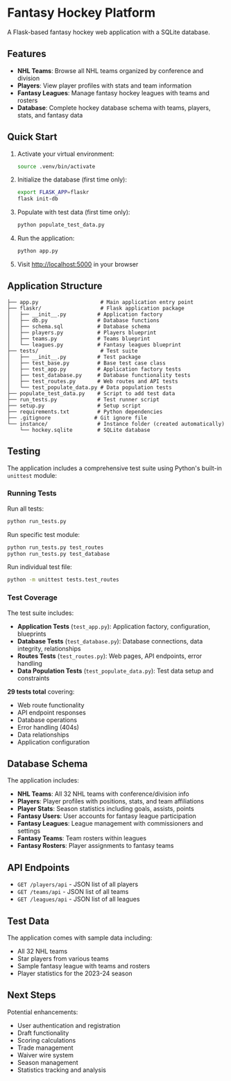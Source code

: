 # Fantasy Hockey Platform

A Flask-based fantasy hockey web application with a SQLite database.

## Features

- **NHL Teams**: Browse all NHL teams organized by conference and division
- **Players**: View player profiles with stats and team information
- **Fantasy Leagues**: Manage fantasy hockey leagues with teams and rosters
- **Database**: Complete hockey database schema with teams, players, stats, and fantasy data

## Quick Start

1. Activate your virtual environment:

   ```bash
   source .venv/bin/activate
   ```

2. Initialize the database (first time only):

   ```bash
   export FLASK_APP=flaskr
   flask init-db
   ```

3. Populate with test data (first time only):

   ```bash
   python populate_test_data.py
   ```

4. Run the application:

   ```bash
   python app.py
   ```

5. Visit <http://localhost:5000> in your browser

## Application Structure

```
├── app.py                    # Main application entry point
├── flaskr/                   # Flask application package
│   ├── __init__.py          # Application factory
│   ├── db.py                # Database functions
│   ├── schema.sql           # Database schema
│   ├── players.py           # Players blueprint
│   ├── teams.py             # Teams blueprint
│   └── leagues.py           # Fantasy leagues blueprint
├── tests/                    # Test suite
│   ├── __init__.py          # Test package
│   ├── test_base.py         # Base test case class
│   ├── test_app.py          # Application factory tests
│   ├── test_database.py     # Database functionality tests
│   ├── test_routes.py       # Web routes and API tests
│   └── test_populate_data.py # Data population tests
├── populate_test_data.py    # Script to add test data
├── run_tests.py             # Test runner script
├── setup.py                 # Setup script
├── requirements.txt         # Python dependencies
├── .gitignore              # Git ignore file
└── instance/                # Instance folder (created automatically)
    └── hockey.sqlite        # SQLite database
```

## Testing

The application includes a comprehensive test suite using Python's built-in `unittest` module:

### Running Tests

Run all tests:

```bash
python run_tests.py
```

Run specific test module:

```bash
python run_tests.py test_routes
python run_tests.py test_database
```

Run individual test file:

```bash
python -m unittest tests.test_routes
```

### Test Coverage

The test suite includes:

- **Application Tests** (`test_app.py`): Application factory, configuration, blueprints
- **Database Tests** (`test_database.py`): Database connections, data integrity, relationships
- **Routes Tests** (`test_routes.py`): Web pages, API endpoints, error handling
- **Data Population Tests** (`test_populate_data.py`): Test data setup and constraints

**29 tests total** covering:

- Web route functionality
- API endpoint responses
- Database operations
- Error handling (404s)
- Data relationships
- Application configuration

## Database Schema

The application includes:

- **NHL Teams**: All 32 NHL teams with conference/division info
- **Players**: Player profiles with positions, stats, and team affiliations
- **Player Stats**: Season statistics including goals, assists, points
- **Fantasy Users**: User accounts for fantasy league participation
- **Fantasy Leagues**: League management with commissioners and settings
- **Fantasy Teams**: Team rosters within leagues
- **Fantasy Rosters**: Player assignments to fantasy teams

## API Endpoints

- `GET /players/api` - JSON list of all players
- `GET /teams/api` - JSON list of all teams
- `GET /leagues/api` - JSON list of all leagues

## Test Data

The application comes with sample data including:

- All 32 NHL teams
- Star players from various teams
- Sample fantasy league with teams and rosters
- Player statistics for the 2023-24 season

## Next Steps

Potential enhancements:

- User authentication and registration
- Draft functionality
- Scoring calculations
- Trade management
- Waiver wire system
- Season management
- Statistics tracking and analysis
